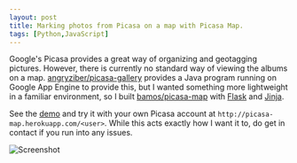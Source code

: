```yaml
---
layout: post
title: Marking photos from Picasa on a map with Picasa Map.
tags: [Python,JavaScript]
---
```


Google's Picasa provides a great way of organizing and geotagging pictures.
However, there is currently no standard way of viewing the albums on a map.
[angryziber/picasa-gallery][picasa-gallery] provides a Java program
running on Google App Engine to provide this, but I wanted something
more lightweight in a familiar environment, so I built
[bamos/picasa-map][repo] with [Flask][flask] and [Jinja][jinja].

See the [demo][demo] and try it with your own Picasa account at
`http://picasa-map.herokuapp.com/<user>`.
While this acts exactly how I want it to,
do get in contact if you run into any issues.

![Screenshot][screenshot]

[picasa-gallery]: https://github.com/angryziber/picasa-gallery
[demo]: http://picasa-map.herokuapp.com/
[screenshot]: https://raw.github.com/bamos/picasa-map/master/images/picasa-map.jpg
[repo]: https://github.com/bamos/picasa-map

[flask]: http://flask.pocoo.org/
[jinja]: http://jinja.pocoo.org/
